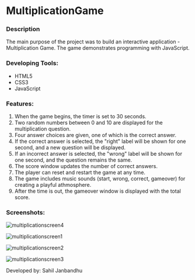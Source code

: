 # MultiplicationGame
### Description
The main purpose of the project was to build an interactive application - Multiplication Game. The game demonstrates programming with JavaScript.

### Developing Tools:

- HTML5
- CSS3
- JavaScript

### Features:

1. When the game begins, the timer is set to 30 seconds.
2. Two random numbers between 0 and 10 are displayed for the multiplication question.
3. Four answer choices are given, one of which is the correct answer.
4. If the correct answer is selected, the "right" label will be shown for one second, and a new question will be displayed.
5. If an incorrect answer is selected, the "wrong" label will be shown for one second, and the question remains the same. 
6. The score window updates the number of correct answers.
7. The player can reset and restart the game at any time.
8. The game includes music sounds (start, wrong, correct, gameover) for creating a playful athmosphere.
9. After the time is out, the gameover window is displayed with the total score.  

### Screenshots:

![multiplicationscreen4](https://user-images.githubusercontent.com/22257930/88288798-e8143d00-cd11-11ea-8f3f-5d5235a351d9.png)

![multiplicationscreen1](https://user-images.githubusercontent.com/22257930/88288790-e5b1e300-cd11-11ea-86ef-c2bc8c8b6e96.png)

![multiplicationscreen2](https://user-images.githubusercontent.com/22257930/88288794-e6e31000-cd11-11ea-9ff2-f6aabe81ad57.png)

![multiplicationscreen3](https://user-images.githubusercontent.com/22257930/88288796-e77ba680-cd11-11ea-8047-8922b9ef6129.png)



Developed by: Sahil Janbandhu
